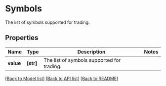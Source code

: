 # Symbols

The list of symbols supported for trading.

## Properties
Name | Type | Description | Notes
------------ | ------------- | ------------- | -------------
**value** | **[str]** | The list of symbols supported for trading. | 

[[Back to Model list]](../README.md#documentation-for-models) [[Back to API list]](../README.md#documentation-for-api-endpoints) [[Back to README]](../README.md)


